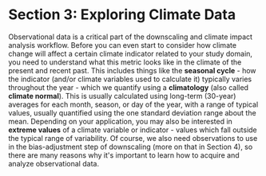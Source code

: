 # Section 3: Exploring Climate Data

Observational data is a critical part of the downscaling and climate impact analysis workflow. Before you can even start to consider how climate change will affect a certain climate indicator related to your study domain, you need to understand what this metric looks like in the climate of the present and recent past. This includes things like the **seasonal cycle** - how the indicator (and/or climate variables used to calculate it) typically varies throughout the year -  which we quantify using a **climatology** (also called **climate normal**). This is usually calculated using long-term (30-year) averages for each month, season, or day of the year, with a range of typical values, usually quantified using the one standard deviation range about the mean. Depending on your application, you may also be interested in **extreme values** of a climate variable or indicator - values which fall outside the typical range of variability. Of course, we also need observations to use in the bias-adjustment step of downscaling (more on that in Section 4), so there are many reasons why it's important to learn how to acquire and analyze observational data.

